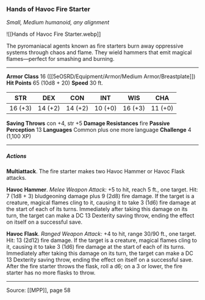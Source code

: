 ### Hands of Havoc Fire Starter
_Small, Medium humanoid, any alignment_

![[Hands of Havoc Fire Starter.webp]]

The pyromaniacal agents known as fire starters burn away oppressive systems through chaos and flame. They wield hammers that emit magical flames—perfect for smashing and burning.




---

**Armor Class** 16 ([[5eOSRD/Equipment/Armor/Medium Armor/Breastplate]])
**Hit Points** 65 (10d8 + 20)
**Speed** 30 ft.

| STR     | DEX     | CON     | INT     | WIS     | CHA     |
|---------|---------|---------|---------|---------|---------|
| 16 (+3) | 14 (+2) | 14 (+2) | 10 (+0) | 16 (+3) | 11 (+0) |

**Saving Throws** con +4, str +5
**Damage Resistances** fire
**Passive Perception** 13
**Languages** Common plus one more language
**Challenge** 4 (1,100 XP)

---

##### Actions
**Multiattack**. The fire starter makes two Havoc Hammer or Havoc Flask attacks.

**Havoc Hammer**. _Melee Weapon Attack:_ +5 to hit, reach 5 ft., one target. Hit: 7 (1d8 + 3) bludgeoning damage plus 9 (2d8) fire damage. If the target is a creature, magical flames cling to it, causing it to take 3 (1d6) fire damage at the start of each of its turns. Immediately after taking this damage on its turn, the target can make a DC 13 Dexterity saving throw, ending the effect on itself on a successful save.

**Havoc Flask**. _Ranged Weapon Attack:_ +4 to hit, range 30/90 ft., one target. Hit: 13 (2d12) fire damage. If the target is a creature, magical flames cling to it, causing it to take 3 (1d6) fire damage at the start of each of its turns. Immediately after taking this damage on its turn, the target can make a DC 13 Dexterity saving throw, ending the effect on itself on a successful save. After the fire starter throws the flask, roll a d6; on a 3 or lower, the fire starter has no more flasks to throw.


---

Source: [[MPP]], page 58